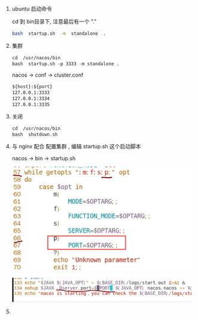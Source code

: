 1. ubuntu 启动命令

   cd 到 bin目录下, 注意最后有一个 "\."

   ```sh
   bash  startup.sh  -m  standalone  .
   ```

2. 集群

   ```
   cd  /usr/nacos/bin
   bash  startup.sh -p 3333 -m standalone .
   ```

   nacos  ->  conf  ->   cluster.conf

   ```
   ${host}:${port}
   127.0.0.1:3333
   127.0.0.1:3334
   127.0.0.1:3335
   ```

   

3. 关闭

   ```
   cd  /usr/nacos/bin
   bash  shutdown.sh
   ```

4. 与 nginx 配合 配置集群 , 编辑 startup.sh 这个启动脚本

   nacos  ->  bin  ->  startup.sh

   

   ![](.\img\nacos-nginx-集群.png)

   ![](.\img\nginx-dserverport.png)

5. 

   